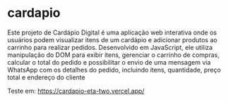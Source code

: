 # cardapio

Este projeto de Cardápio Digital é uma aplicação web interativa onde os usuários podem visualizar itens de um cardápio e adicionar produtos ao carrinho para realizar pedidos. Desenvolvido em JavaScript, ele utiliza manipulação do DOM para exibir itens, gerenciar o carrinho de compras, calcular o total do pedido e possibilitar o envio de uma mensagem via WhatsApp com os detalhes do pedido, incluindo itens, quantidade, preço total e endereço do cliente

Teste em: https://cardapio-eta-two.vercel.app/
